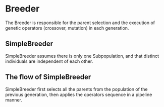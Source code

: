 # Breeder

The Breeder is responsible for the parent selection and the execution of genetic operators (crossover, mutation) in each generation.

## SimpleBreeder

SimpleBreeder assumes there is only one Subpopulation, and that distinct individuals are independent of each other.

## The flow of SimpleBreeder

SimpleBreeder first selects all the parents from the population of the previous generation, then applies the operators sequence in a pipeline manner.
